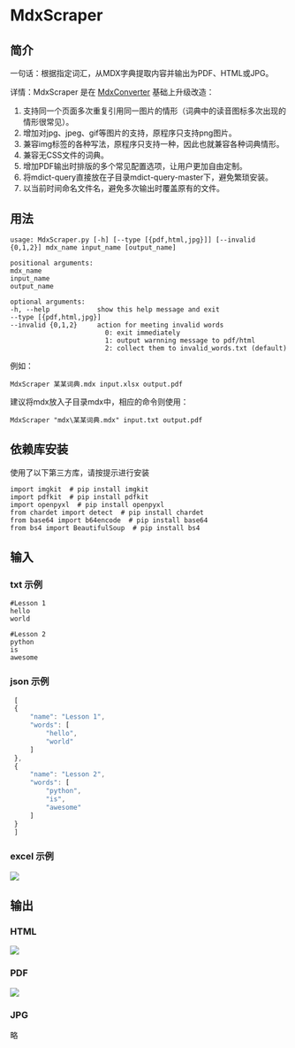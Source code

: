 # MdxScraper

## 简介

一句话：根据指定词汇，从MDX字典提取内容并输出为PDF、HTML或JPG。

详情：MdxScraper 是在 [MdxConverter](https://github.com/noword/MdxConverter) 基础上升级改造：

1. 支持同一个页面多次重复引用同一图片的情形（词典中的读音图标多次出现的情形很常见）。
2. 增加对jpg、jpeg、gif等图片的支持，原程序只支持png图片。
3. 兼容img标签的各种写法，原程序只支持一种，因此也就兼容各种词典情形。
7. 兼容无CSS文件的词典。
6. 增加PDF输出时排版的多个常见配置选项，让用户更加自由定制。
4. 将mdict-query直接放在子目录mdict-query-master下，避免繁琐安装。
5. 以当前时间命名文件名，避免多次输出时覆盖原有的文件。

## 用法
    usage: MdxScraper.py [-h] [--type [{pdf,html,jpg}]] [--invalid {0,1,2}] mdx_name input_name [output_name]

    positional arguments:
    mdx_name
    input_name
    output_name

    optional arguments:
    -h, --help            show this help message and exit
    --type [{pdf,html,jpg}]
    --invalid {0,1,2}     action for meeting invalid words
                            0: exit immediately
                            1: output warnning message to pdf/html
                            2: collect them to invalid_words.txt (default)

例如：

    MdxScraper 某某词典.mdx input.xlsx output.pdf

建议将mdx放入子目录mdx中，相应的命令则使用：

    MdxScraper "mdx\某某词典.mdx" input.txt output.pdf

## 依赖库安装

使用了以下第三方库，请按提示进行安装

    import imgkit  # pip install imgkit
    import pdfkit  # pip install pdfkit
    import openpyxl  # pip install openpyxl
    from chardet import detect  # pip install chardet
    from base64 import b64encode  # pip install base64
    from bs4 import BeautifulSoup  # pip install bs4

## 输入
### txt 示例
    #Lesson 1
    hello
    world

    #Lesson 2
    python
    is
    awesome

### json 示例
```javascript
 [
 {
     "name": "Lesson 1",
     "words": [
         "hello",
         "world"
     ]
 },
 {
     "name": "Lesson 2",
     "words": [
         "python",
         "is",
         "awesome"
     ]
 }
 ]
```

### excel 示例
![](images/excel.jpg)

## 输出
### HTML
![](images/html.jpg)

### PDF
![](images/pdf.jpg)

### JPG
略
